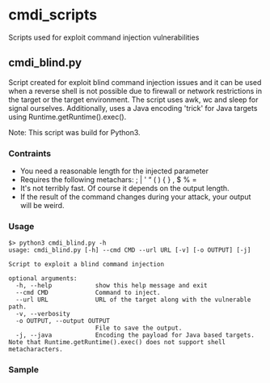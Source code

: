 # cmdi_scripts
Scripts used for exploit command injection vulnerabilities

## cmdi_blind.py
Script created for exploit blind command injection issues and it can be used when a reverse shell is not possible due to firewall or network restrictions in the target or the target environment. The script uses awk, wc and sleep for signal ourselves. Additionally, uses a Java encoding 'trick' for Java targets using Runtime.getRuntime().exec().

Note: This script was build for Python3.

### Contraints
- You need a reasonable length for the injected parameter
- Requires the following metachars: ; | ' “ ( ) { } , $ % =
- It's not terribly fast. Of course it depends on the output length.
- If the result of the command changes during your attack, your output will be weird.

### Usage

```
$> python3 cmdi_blind.py -h
usage: cmdi_blind.py [-h] --cmd CMD --url URL [-v] [-o OUTPUT] [-j]

Script to exploit a blind command injection

optional arguments:
  -h, --help            show this help message and exit
  --cmd CMD             Command to inject.
  --url URL             URL of the target along with the vulnerable path.
  -v, --verbosity
  -o OUTPUT, --output OUTPUT
                        File to save the output.
  -j, --java            Encoding the payload for Java based targets. Note that Runtime.getRuntime().exec() does not support shell metacharacters.
```

### Sample
